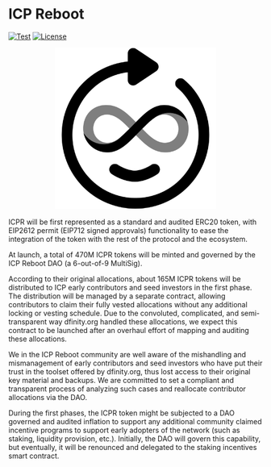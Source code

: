 # ICP Reboot

[![Test](https://github.com/icpReboot/contracts/actions/workflows/workflow.yml/badge.svg)](https://github.com/icpReboot/contracts/actions/workflows/workflow.yml)
[![License](https://img.shields.io/github/license/icpReboot/contracts?style=flat-square)](https://github.com/icpReboot/contracts/blob/master/LICENSE)

<p align="center">
    <img alt="ICP Reboot" width="320" src="./images/logo.png" />
</p>

ICPR will be first represented as a standard and audited ERC20 token, with EIP2612 permit (EIP712 signed approvals) functionality to ease the integration of the token with the rest of the protocol and the ecosystem.

At launch, a total of 470M ICPR tokens will be minted and governed by the ICP Reboot DAO (a 6-out-of-9 MultiSig).

According to their original allocations, about 165M ICPR tokens will be distributed to ICP early contributors and seed investors in the first phase. The distribution will be managed by a separate contract, allowing contributors to claim their fully vested allocations without any additional locking or vesting schedule. Due to the convoluted, complicated, and semi-transparent way dfinity.org handled these allocations, we expect this contract to be launched after an overhaul effort of mapping and auditing these allocations.

We in the ICP Reboot community are well aware of the mishandling and mismanagement of early contributors and seed investors who have put their trust in the toolset offered by dfinity.org, thus lost access to their original key material and backups. We are committed to set a compliant and transparent process of analyzing such cases and reallocate contributor allocations via the DAO.

During the first phases, the ICPR token might be subjected to a DAO governed and audited inflation to support any additional community claimed incentive programs to support early adopters of the network (such as staking, liquidity provision, etc.). Initially, the DAO will govern this capability, but eventually, it will be renounced and delegated to the staking incentives smart contract.
